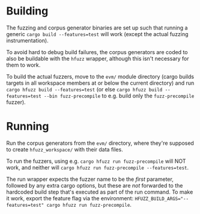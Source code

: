 # Building

The fuzzing and corpus generator binaries are set up such that running a
generic `cargo build --features=test` will work (except the actual
fuzzing instrumentation).

To avoid hard to debug build failures, the corpus generators are coded
to also be buildable with the `hfuzz` wrapper, although this isn't
necessary for them to work.

To build the actual fuzzers, move to the `evm/` module directory
(cargo builds targets in all workspace members at or below the current
directory) and run `cargo hfuzz build --features=test` (or else
`cargo hfuzz build --features=test --bin fuzz-precompile` to e.g. build
only the `fuzz-precompile` fuzzer).


# Running

Run the corpus generators from the `evm/` directory, where they're
supposed to create `hfuzz_workspace/` with their data files.

To run the fuzzers, using e.g. `cargo hfuzz run fuzz-precompile` will
NOT work, and neither will `cargo hfuzz run fuzz-precompile --features=test`.

The run wrapper expects the fuzzer name to be the _first_ parameter,
followed by any extra cargo options, but these are _not_ forwarded to
the hardcoded build step that's executed as part of the run command. To
make it work, export the feature flag via the environment:
`HFUZZ_BUILD_ARGS="--features=test" cargo hfuzz run fuzz-precompile`.
